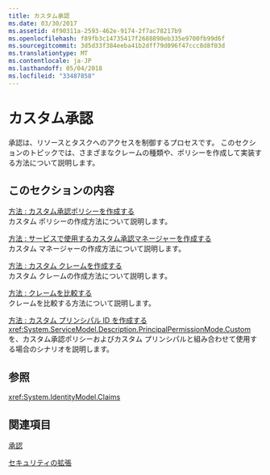 ```yaml
---
title: カスタム承認
ms.date: 03/30/2017
ms.assetid: 4f90311a-2593-462e-9174-2f7ac78217b9
ms.openlocfilehash: f89fb3c14735417f2688890eb335e9700fb99d6f
ms.sourcegitcommit: 3d5d33f384eeba41b2dff79d096f47ccc8d8f03d
ms.translationtype: MT
ms.contentlocale: ja-JP
ms.lasthandoff: 05/04/2018
ms.locfileid: "33487858"
---
```

# <a name="custom-authorization"></a>カスタム承認
承認は、リソースとタスクへのアクセスを制御するプロセスです。 このセクションのトピックでは、さまざまなクレームの種類や、ポリシーを作成して実装する方法について説明します。  
  
## <a name="in-this-section"></a>このセクションの内容  
 [方法 : カスタム承認ポリシーを作成する](../../../../docs/framework/wcf/extending/how-to-create-a-custom-authorization-policy.md)  
 カスタム ポリシーの作成方法について説明します。  
  
 [方法 : サービスで使用するカスタム承認マネージャーを作成する](../../../../docs/framework/wcf/extending/how-to-create-a-custom-authorization-manager-for-a-service.md)  
 カスタム マネージャーの作成方法について説明します。  
  
 [方法 : カスタム クレームを作成する](../../../../docs/framework/wcf/extending/how-to-create-a-custom-claim.md)  
 カスタム クレームの作成方法について説明します。  
  
 [方法 : クレームを比較する](../../../../docs/framework/wcf/extending/how-to-compare-claims.md)  
 クレームを比較する方法について説明します。  
  
 [方法 : カスタム プリンシパル ID を作成する](../../../../docs/framework/wcf/extending/how-to-create-a-custom-principal-identity.md)  
 <xref:System.ServiceModel.Description.PrincipalPermissionMode.Custom> を、カスタム承認ポリシーおよびカスタム プリンシパルと組み合わせて使用する場合のシナリオを説明します。  
  
## <a name="reference"></a>参照  
 <xref:System.IdentityModel.Claims>  
  
## <a name="related-sections"></a>関連項目  
 [承認](../../../../docs/framework/wcf/feature-details/authorization-in-wcf.md)  
  
 [セキュリティの拡張](../../../../docs/framework/wcf/extending/extending-security.md)
